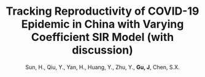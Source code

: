 ---
title: "Tracking Reproductivity of COVID-19 Epidemic in China with Varying Coefficient SIR Model (with discussion)"
collection: publications
permalink: /publication/0_JDS_2020
author: 'Sun, H., Qiu, Y., Yan, H., Huang, Y., Zhu, Y., <strong>Gu, J</strong>, Chen, S.X.'
year: 2020
---